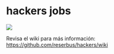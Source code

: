 # hackers jobs

![](http://d2bp8fgbl9n5td.cloudfront.net/assets/jobs/team-photo-b7ffb2a71b274e655cf7720178797380.jpg)

Revisa el wiki para más información: https://github.com/reserbus/hackers/wiki
